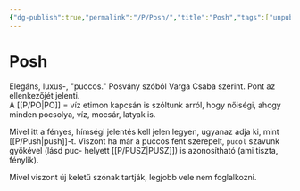 ```yaml
---
{"dg-publish":true,"permalink":"/P/Posh/","title":"Posh","tags":["unpublishit"],"created":"2023-11-21T09:38","updated":"2024-05-16T01:42"}
---
```



# Posh

Elegáns, luxus-, "puccos." Posvány szóból Varga Csaba szerint. Pont az ellenkezőjét jelenti.  
A [[P/PO\|PO]] = víz etimon kapcsán is szóltunk arról, hogy nőiségi, ahogy minden pocsolya, víz, mocsár, latyak is.   

Mivel itt a fényes, hímségi jelentés kell jelen legyen, ugyanaz adja ki, mint [[P/Push\|push]]-t. Viszont ha már a puccos fent szerepelt, `pucol` szavunk gyökével (lásd puc- helyett [[P/PUSZ\|PUSZ]]) is azonosítható (ami tiszta, fénylik).  

Mivel viszont új keletű szónak tartják, legjobb vele nem foglalkozni.  